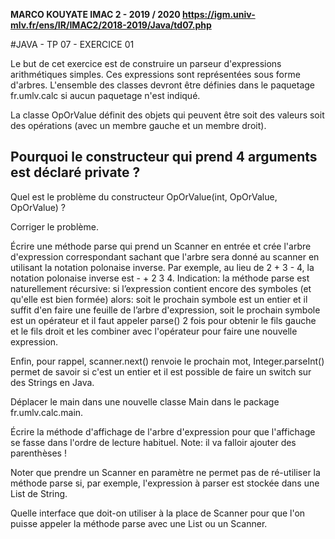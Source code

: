 **MARCO KOUYATE
IMAC 2 - 2019 / 2020
https://igm.univ-mlv.fr/ens/IR/IMAC2/2018-2019/Java/td07.php**


#JAVA - TP 07 - EXERCICE 01

Le but de cet exercice est de construire un parseur d'expressions 
arithmétiques simples. Ces expressions sont représentées sous 
forme d'arbres. 
L'ensemble des classes devront être définies dans le paquetage 
fr.umlv.calc si aucun paquetage n'est indiqué.

La classe OpOrValue définit des objets qui peuvent être soit 
des valeurs soit des opérations (avec un membre gauche et un membre droit).



## Pourquoi le constructeur qui prend 4 arguments est déclaré private ?



Quel est le problème du constructeur OpOrValue(int, OpOrValue, OpOrValue) ?

Corriger le problème.

Écrire une méthode parse qui prend un Scanner en entrée et crée l'arbre 
d'expression correspondant sachant que l'arbre sera donné au scanner 
en utilisant la notation polonaise inverse. 
Par exemple, au lieu de 2 + 3 - 4, la notation 
polonaise inverse est - + 2 3 4. 
Indication: la méthode parse est naturellement récursive: si 
l’expression contient encore des symboles (et qu'elle est bien formée) 
alors:
soit le prochain symbole est un entier et il suffit d'en faire une 
feuille de l’arbre d'expression, soit le prochain symbole est un 
opérateur et il faut appeler parse() 2 fois pour obtenir le fils 
gauche et le fils droit et les combiner avec l'opérateur pour 
faire une nouvelle expression.


Enfin, pour rappel, scanner.next() renvoie le prochain mot, 
Integer.parseInt() permet de savoir si c'est un entier et il est 
possible de faire un switch sur des Strings en Java.

Déplacer le main dans une nouvelle classe Main dans le package 
fr.umlv.calc.main.


Écrire la méthode d'affichage de l'arbre d'expression pour que 
l'affichage se fasse dans l'ordre de lecture habituel. 
Note: il va falloir ajouter des parenthèses !

Noter que prendre un Scanner en paramètre ne permet pas de ré-utiliser 
la méthode parse si, par exemple, l'expression à parser est stockée 
dans une List de String. 

Quelle interface que doit-on utiliser à la place de Scanner pour que 
l'on puisse appeler la méthode parse avec une List ou un Scanner.


